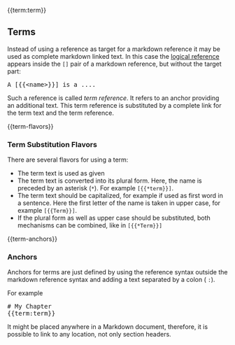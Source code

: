 
{{term:term}}
## Terms

Instead of using a reference as target for a markdown
reference it may be used as complete markdown linked text.
In this case the [logical reference]({{reference}}) appears inside the `[]` pair of a markdown reference, but without the target part:

<pre>
A [{{&lt;name>}}] is a ....
</pre>

Such a reference is called *term reference*. It refers to an
anchor providing an additional text. This term reference is substituted by a complete link for the term text and the term reference.

{{term-flavors}}
### Term Substitution Flavors

There are several flavors for using a term:
- The term text is used as given
- The term text is converted into its plural form. Here, the name is preceded by an asterisk (`*`). For example <code>[{{*term}&rcub;]</code>.
- The term text should be capitalized, for example if used as first word in a sentence. Here the first letter of the name is taken in upper case, for example <code>[{{Term}&rcub;]</code>.
- If the plural form as well as upper case should be substituted, both mechanisms can be combined, like in <code>[{{*Term}&rcub;]</code>

{{term-anchors}}
### Anchors

Anchors for terms are just defined by using the reference syntax outside the markdown reference syntax and adding a text separated by a colon ( `:`).

For example

<pre>
# My Chapter
{{term:term}&rcub;
</pre>

It might be placed anywhere in a Markdown document,
therefore, it is possible to link to any location, not only section headers.